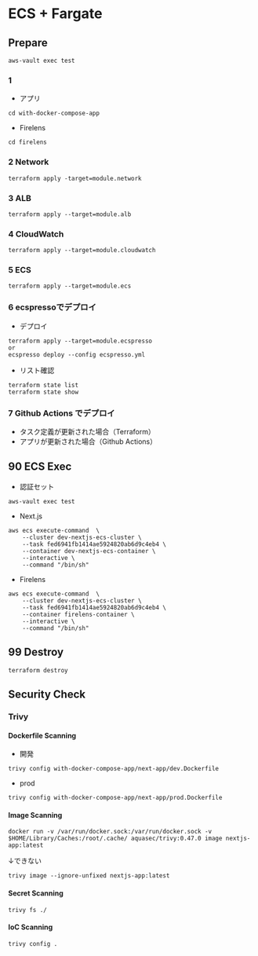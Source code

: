 # ECS + Fargate

## Prepare 
```
aws-vault exec test
```

### 1
* アプリ
```
cd with-docker-compose-app
```
* Firelens
```
cd firelens
```

### 2 Network
```
terraform apply -target=module.network
```

### 3 ALB
```
terraform apply --target=module.alb
```

### 4 CloudWatch
```
terraform apply --target=module.cloudwatch
```

### 5 ECS
```
terraform apply --target=module.ecs
```

### 6 ecspressoでデプロイ
* デプロイ
```
terraform apply --target=module.ecspresso
or
ecspresso deploy --config ecspresso.yml
```
* リスト確認
```
terraform state list
terraform state show 
```

### 7 Github Actions でデプロイ
- タスク定義が更新された場合（Terraform）
- アプリが更新された場合（Github Actions）

## 90 ECS Exec
* 認証セット
```
aws-vault exec test
```
* Next.js
```
aws ecs execute-command  \
    --cluster dev-nextjs-ecs-cluster \
    --task fed6941fb1414ae5924820ab6d9c4eb4 \
    --container dev-nextjs-ecs-container \
    --interactive \
    --command "/bin/sh"
```
* Firelens
```
aws ecs execute-command  \
    --cluster dev-nextjs-ecs-cluster \
    --task fed6941fb1414ae5924820ab6d9c4eb4 \
    --container firelens-container \
    --interactive \
    --command "/bin/sh"
```

## 99 Destroy
```
terraform destroy
```

## Security Check
### Trivy
#### Dockerfile Scanning
* 開発
```
trivy config with-docker-compose-app/next-app/dev.Dockerfile
```
* prod
```
trivy config with-docker-compose-app/next-app/prod.Dockerfile
```

#### Image Scanning
```
docker run -v /var/run/docker.sock:/var/run/docker.sock -v $HOME/Library/Caches:/root/.cache/ aquasec/trivy:0.47.0 image nextjs-app:latest
```
↓できない
```
trivy image --ignore-unfixed nextjs-app:latest
```

#### Secret Scanning
```
trivy fs ./
```

#### IoC Scanning
```
trivy config .
```